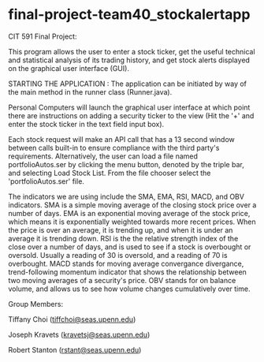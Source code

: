 # final-project-team40_stockalertapp

CIT 591 Final Project:


This program allows the user to enter a stock ticker, get the useful technical and statistical analysis of its trading history, and get stock alerts displayed on the graphical user interface (GUI).

STARTING THE APPLICATION : 
The application can be initiated by way of the main method in the runner class (Runner.java). 

Personal Computers will launch the graphical user interface at which point there are instructions on adding a security ticker to the view (Hit the '+' and enter the stock ticker in the text field input box).  


Each stock request will make an API call that has a 13 second window between calls built-in to ensure compliance with the third party's requirements.  Alternatively, the user can load a file named portfolioAutos.ser by clicking the menu button, denoted by the triple bar, and selecting Load Stock List.  From the file chooser select the 'portfolioAutos.ser' file.  

The indicators we are using include the SMA, EMA, RSI, MACD, and OBV indicators. SMA is a simple moving average of the closing stock price over a number of days. EMA is an exponential moving average of the stock price, which means it is exponentially weighted towards more recent prices.  When the price is over an average, it is trending up, and when it is under an average it is trending down. RSI is the the relative strength index of the close over a number of days, and is used to see if a stock is overbought or oversold. Usually a reading of 30 is oversold, and a reading of 70 is overbought.  MACD stands for moving average convergance divergance, trend-following momentum indicator that shows the relationship between two moving averages of a security's price. OBV stands for on balance volume, and allows us to see how volume changes cumulatively over time. 

Group Members: 

Tiffany Choi (tiffchoi@seas.upenn.edu)

Joseph Kravets (kravetsj@seas.upenn.edu)

Robert Stanton (rstant@seas.upenn.edu)
